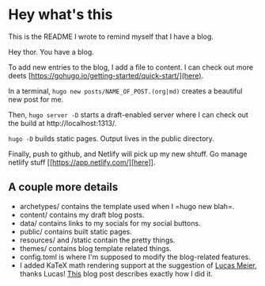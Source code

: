 # Hey what's this
This is the README I wrote to remind myself that I have a blog.

Hey thor. You have a blog.

To add new entries to the blog, I add a file to content. I can check out more deets [https://gohugo.io/getting-started/quick-start/](here).

In a terminal, `hugo new posts/NAME_OF_POST.(org|md)` creates a beautiful new post for me.

Then, `hugo server -D` starts a draft-enabled server where I can check out the build at http://localhost:1313/.

`hugo -D` builds static pages. Output lives in the public directory.

Finally, push to github, and Netlify will pick up my new shtuff. Go manage netlify stuff [[https://app.netlify.com/][here]].

## A couple more details
- archetypes/ contains the template used when I =hugo new blah=.
- content/ contains my draft blog posts.
- data/ contains links to my socials for my social buttons.
- public/ contains built static pages.
- resources/ and /static contain the pretty things.
- themes/ contains blog template related things.
- config.toml is where I'm supposed to modify the blog-related features.
- I added KaTeX math rendering support at the suggestion of [Lucas
  Meier](https://twitter.com/cronokirby), thanks Lucas!
  [This](https://www.simonspavound.com/posts/2020/09/equations-with-katex-in-hugo/)
  blog post describes exactly how I did it.

